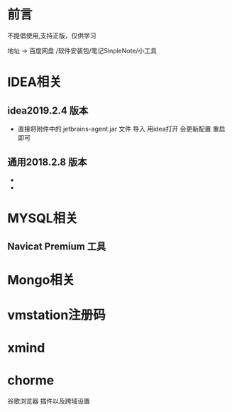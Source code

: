 # 前言
 不提倡使用,支持正版，仅供学习
 
地址 -> 百度网盘 /软件安装包/笔记SinpleNote/小工具

# IDEA相关
## idea2019.2.4 版本
 - 直接将附件中的 jetbrains-agent.jar 文件 导入 用idea打开 会更新配置 重启即可
## 通用2018.2.8 版本
- 
-



# MYSQL相关
## Navicat Premium 工具



# Mongo相关
## 


# vmstation注册码



# xmind




# chorme
 谷歌浏览器 插件以及跨域设置
 
 
 
 
 
